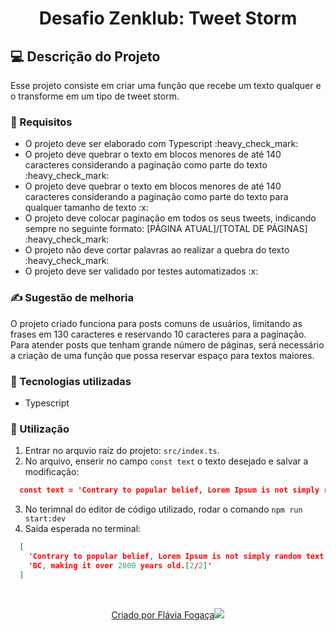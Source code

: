 <h1 align="center"> Desafio Zenklub: Tweet Storm </h1>

## 💻 Descrição do Projeto

Esse projeto consiste em criar uma função que recebe um texto qualquer e o transforme em
um tipo de tweet storm.

### 📝 Requisitos

<ul>
  <li>O projeto deve ser elaborado com Typescript :heavy_check_mark:</li> 
  <li>O projeto deve quebrar o texto em blocos menores de até 140 caracteres considerando a paginação como parte do texto :heavy_check_mark:</li>
  <li>O projeto deve quebrar o texto em blocos menores de até 140 caracteres considerando a paginação como parte do texto para qualquer tamanho de texto :x:</li>
  <li>O projeto deve colocar paginação em todos os seus tweets, indicando sempre no seguinte formato: [PÁGINA ATUAL]/[TOTAL DE PÁGINAS] :heavy_check_mark:</li>
  <li>O projeto não deve cortar palavras ao realizar a quebra do texto :heavy_check_mark:</li> 
  <li>O projeto deve ser validado por testes automatizados :x:</li>
</ul>

### ✍ Sugestão de melhoria

O projeto criado funciona para posts comuns de usuários, limitando as frases em 130 caracteres e reservando 10 caracteres para a paginação. Para atender posts que tenham grande número de páginas, será necessário a criação de uma função que possa reservar espaço para textos maiores. 

### 🚀 Tecnologias utilizadas 

<ul>
    <li>Typescript
</ul>

### 📣 Utilização

1. Entrar no arquvio raíz do projeto: `src/index.ts`.
2. No arquivo, enserir no campo `const text` o texto desejado e salvar a modificação:

```json
  const text = 'Contrary to popular belief, Lorem Ipsum is not simply random text. It has roots in a piece of classical Latin literature from 45 BC, making it over 2000 years old.'
```

3. No terimnal do editor de código utilizado, rodar o comando `npm run start:dev`
4. Saída esperada no terminal: 

```json
  [
    'Contrary to popular belief, Lorem Ipsum is not simply random text. It has roots in a piece of classical n a piece of classical Latin literature from 45 [1/2]',
    'BC, making it over 2000 years old.[2/2]'
  ]
```
</br>
<p align="center">
  <a href="https://github.com/flaviafogaca">Criado por Flávia Fogaça<img src="https://github.githubassets.com/images/icons/emoji/octocat.png"></a>
</p>